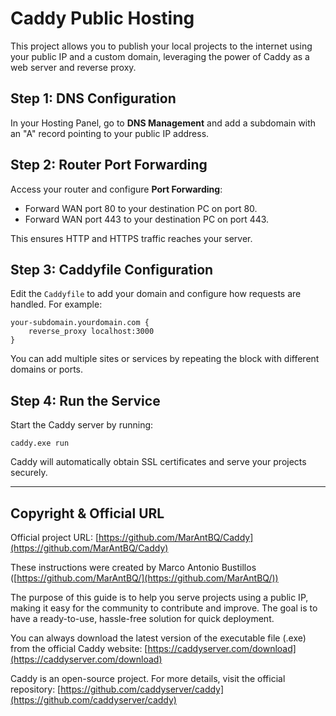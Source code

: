 # Caddy Public Hosting

This project allows you to publish your local projects to the internet using your public IP and a custom domain, leveraging the power of Caddy as a web server and reverse proxy.

## Step 1: DNS Configuration

In your Hosting Panel, go to **DNS Management** and add a subdomain with an "A" record pointing to your public IP address.

## Step 2: Router Port Forwarding

Access your router and configure **Port Forwarding**:
- Forward WAN port 80 to your destination PC on port 80.
- Forward WAN port 443 to your destination PC on port 443.

This ensures HTTP and HTTPS traffic reaches your server.

## Step 3: Caddyfile Configuration

Edit the `Caddyfile` to add your domain and configure how requests are handled. For example:

```
your-subdomain.yourdomain.com {
    reverse_proxy localhost:3000
}
```

You can add multiple sites or services by repeating the block with different domains or ports.

## Step 4: Run the Service

Start the Caddy server by running:

```
caddy.exe run
```

Caddy will automatically obtain SSL certificates and serve your projects securely.

---

## Copyright & Official URL

Official project URL: [https://github.com/MarAntBQ/Caddy](https://github.com/MarAntBQ/Caddy)

These instructions were created by Marco Antonio Bustillos ([https://github.com/MarAntBQ/](https://github.com/MarAntBQ/))

The purpose of this guide is to help you serve projects using a public IP, making it easy for the community to contribute and improve. The goal is to have a ready-to-use, hassle-free solution for quick deployment.

You can always download the latest version of the executable file (.exe) from the official Caddy website: [https://caddyserver.com/download](https://caddyserver.com/download)

Caddy is an open-source project. For more details, visit the official repository: [https://github.com/caddyserver/caddy](https://github.com/caddyserver/caddy)
